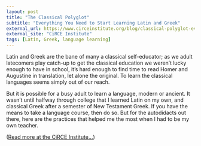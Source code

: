 ```yaml
---
layout: post
title: "The Classical Polyglot"
subtitle: "Everything You Need to Start Learning Latin and Greek"
external_url: https://www.circeinstitute.org/blog/classical-polyglot-everything-you-need-start-learning-latin-and-greek
external_site: "CiRCE Institute"
tags: [Latin, Greek, language learning]
---
```


Latin and Greek are the bane of many a classical self-educator; as we adult latecomers play catch-up to get the classical education we weren’t lucky enough to have in school, it’s hard enough to find time to read Homer and Augustine in translation, let alone the original. To learn the classical languages seems simply out of our reach.

But it is possible for a busy adult to learn a language, modern or ancient. It wasn’t until halfway through college that I learned Latin on my own, and classical Greek after a semester of New Testament Greek. If you have the means to take a language course, then do so. But for the autodidacts out there, here are the practices that helped me the most when I had to be my own teacher.

([Read more at the CiRCE Institute…](page.external_url))